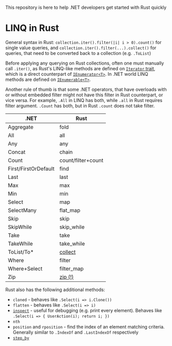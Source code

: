 This repository is here to help .NET developers get started with Rust quickly

# LINQ in Rust
General syntax in Rust: `collection.iter().filter(|i| i > 0).count()` for single value queries, and `collection.iter().filter(...).collect()` for queries, that need to be converted back to a collection (e.g. `.ToList`) 

Before applying any querying on Rust collections, often one must manually call `.iter()`, as Rust's LINQ-like methods are defined on [`Iterator` trait](https://doc.rust-lang.org/std/iter/trait.Iterator.html), which is a direct counterpart of [`IEnumerator<T>`](https://docs.microsoft.com/en-us/dotnet/api/system.collections.generic.ienumerator-1). In .NET world LINQ methods are defined on [`IEnumerable<T>`](https://docs.microsoft.com/en-us/dotnet/api/system.collections.generic.ienumerable-1).

Another rule of thumb is that some .NET operators, that have overloads with or without embedded filter might not have this filter in Rust counterpart, or vice versa. For example, `.All` in LINQ has both, while `.all` in Rust requires filter argument. `.Count` has both, but in Rust `.count` does not take filter.

|.NET|Rust|
|---|---|
|Aggregate|fold|
|All|all|
|Any|any|
|Concat|chain|
|Count|count/filter+count|
|First/FirstOrDefault|find|
|Last|last|
|Max|max|
|Min|min|
|Select|map|
|SelectMany|flat_map|
|Skip|skip|
|SkipWhile|skip_while|
|Take|take|
|TakeWhile|take_while|
|ToList/To*|[collect](https://doc.rust-lang.org/std/iter/trait.Iterator.html#method.collect)|
|Where|filter|
|Where+Select|filter_map|
|Zip|[zip (!)](https://doc.rust-lang.org/std/iter/trait.Iterator.html#method.zip "Semantics might differ")|

Rust also has the following additional methods:
* `cloned` - behaves like `.Select(i => i.Clone())`
* `flatten` - behaves like `.Select(i => i)`
* [`inspect`](https://doc.rust-lang.org/std/iter/trait.Iterator.html#method.inspect) - useful for debugging (e.g. print every element). Behaves like `.Select(i => { UserAction(i); return i; })`
* `nth`
* `position` and `rposition` - find the index of an element matching criteria. Generally similar to `.IndexOf` and `.LastIndexOf` respectively
* [`step_by`](https://doc.rust-lang.org/std/iter/trait.Iterator.html#method.step_by)
